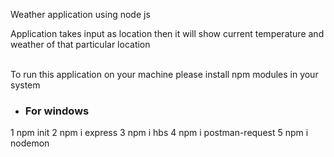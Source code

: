 Weather application using node js

Application takes input as location then it will show current temperature and weather of that particular location

<br>
 To run this application  on your machine please install npm modules in your system 
 
 * ### For windows
 1 npm init 
 2 npm i express
 3 npm i hbs
 4 npm i postman-request
 5 npm i nodemon

 
